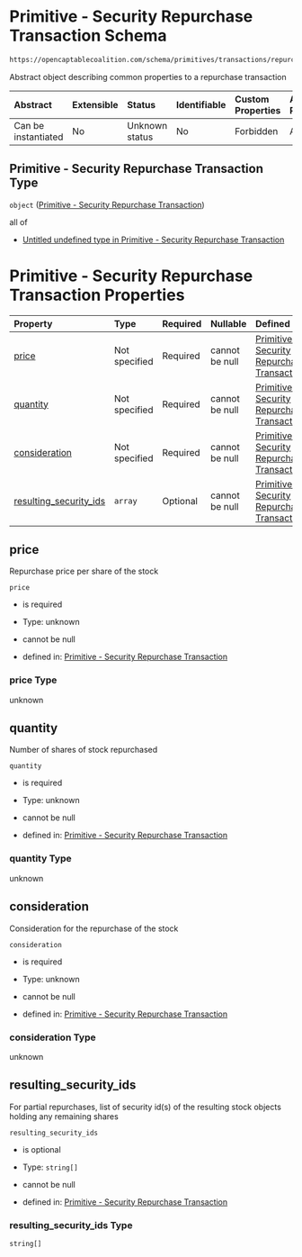 # Primitive - Security Repurchase Transaction Schema

```txt
https://opencaptablecoalition.com/schema/primitives/transactions/repurchase/base_repurchase
```

Abstract object describing common properties to a repurchase transaction

| Abstract            | Extensible | Status         | Identifiable | Custom Properties | Additional Properties | Access Restrictions | Defined In                                                                                                                      |
| :------------------ | :--------- | :------------- | :----------- | :---------------- | :-------------------- | :------------------ | :------------------------------------------------------------------------------------------------------------------------------ |
| Can be instantiated | No         | Unknown status | No           | Forbidden         | Allowed               | none                | [BaseRepurchase.schema.json](../../schema/primitives/transactions/repurchase/BaseRepurchase.schema.json "open original schema") |

## Primitive - Security Repurchase Transaction Type

`object` ([Primitive - Security Repurchase Transaction](baserepurchase.md))

all of

*   [Untitled undefined type in Primitive - Security Repurchase Transaction](baserepurchase-allof-0.md "check type definition")

# Primitive - Security Repurchase Transaction Properties

| Property                                          | Type          | Required | Nullable       | Defined by                                                                                                                                                                                                                                                     |
| :------------------------------------------------ | :------------ | :------- | :------------- | :------------------------------------------------------------------------------------------------------------------------------------------------------------------------------------------------------------------------------------------------------------- |
| [price](#price)                                   | Not specified | Required | cannot be null | [Primitive - Security Repurchase Transaction](baserepurchase-properties-price.md "https://opencaptablecoalition.com/schema/primitives/transactions/repurchase/base_repurchase#/properties/price")                                                              |
| [quantity](#quantity)                             | Not specified | Required | cannot be null | [Primitive - Security Repurchase Transaction](baserepurchase-properties-quantity.md "https://opencaptablecoalition.com/schema/primitives/transactions/repurchase/base_repurchase#/properties/quantity")                                                        |
| [consideration](#consideration)                   | Not specified | Required | cannot be null | [Primitive - Security Repurchase Transaction](baserepurchase-properties-consideration.md "https://opencaptablecoalition.com/schema/primitives/transactions/repurchase/base_repurchase#/properties/consideration")                                              |
| [resulting_security_ids](#resulting_security_ids) | `array`       | Optional | cannot be null | [Primitive - Security Repurchase Transaction](baserepurchase-properties-security-repurchase---resulting-security-id-array.md "https://opencaptablecoalition.com/schema/primitives/transactions/repurchase/base_repurchase#/properties/resulting_security_ids") |

## price

Repurchase price per share of the stock

`price`

*   is required

*   Type: unknown

*   cannot be null

*   defined in: [Primitive - Security Repurchase Transaction](baserepurchase-properties-price.md "https://opencaptablecoalition.com/schema/primitives/transactions/repurchase/base_repurchase#/properties/price")

### price Type

unknown

## quantity

Number of shares of stock repurchased

`quantity`

*   is required

*   Type: unknown

*   cannot be null

*   defined in: [Primitive - Security Repurchase Transaction](baserepurchase-properties-quantity.md "https://opencaptablecoalition.com/schema/primitives/transactions/repurchase/base_repurchase#/properties/quantity")

### quantity Type

unknown

## consideration

Consideration for the repurchase of the stock

`consideration`

*   is required

*   Type: unknown

*   cannot be null

*   defined in: [Primitive - Security Repurchase Transaction](baserepurchase-properties-consideration.md "https://opencaptablecoalition.com/schema/primitives/transactions/repurchase/base_repurchase#/properties/consideration")

### consideration Type

unknown

## resulting_security_ids

For partial repurchases, list of security id(s) of the resulting stock objects holding any remaining shares

`resulting_security_ids`

*   is optional

*   Type: `string[]`

*   cannot be null

*   defined in: [Primitive - Security Repurchase Transaction](baserepurchase-properties-security-repurchase---resulting-security-id-array.md "https://opencaptablecoalition.com/schema/primitives/transactions/repurchase/base_repurchase#/properties/resulting_security_ids")

### resulting_security_ids Type

`string[]`

